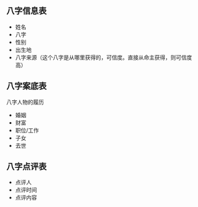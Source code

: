 ## 八字信息表

- 姓名
- 八字
- 性别
- 出生地
- 八字来源（这个八字是从哪里获得的，可信度。直接从命主获得，则可信度高）

## 八字案底表

八字人物的履历

- 婚姻
- 财富
- 职位/工作
- 子女
- 去世

## 八字点评表

- 点评人
- 点评时间
- 点评内容
